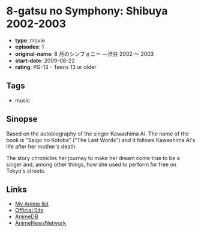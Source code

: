 # 8-gatsu no Symphony: Shibuya 2002-2003

-   **type**: movie
-   **episodes**: 1
-   **original-name**: 8 月のシンフォニー ―渋谷 2002 ～ 2003
-   **start-date**: 2009-08-22
-   **rating**: PG-13 - Teens 13 or older

## Tags

-   music

## Sinopse

Based on the autobiography of the singer Kawashima Ai. The name of the book is "Saigo no Kotoba" ("The Last Words") and it follows Kawashima Ai's life after her mother's death.

The story chronicles her journey to make her dream come true to be a singer and, among other things, how she used to perform for free on Tokyo's streets.

## Links

-   [My Anime list](https://myanimelist.net/anime/6670/8-gatsu_no_Symphony__Shibuya_2002-2003)
-   [Official Site](http://www.8gatsu-eiga.com/)
-   [AnimeDB](http://anidb.info/perl-bin/animedb.pl?show=anime&aid=6621)
-   [AnimeNewsNetwork](http://www.animenewsnetwork.com/encyclopedia/anime.php?id=10908)
